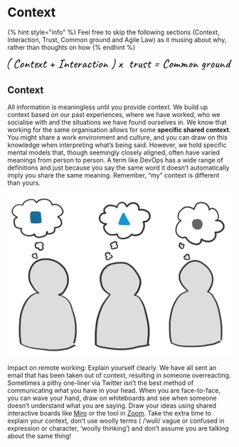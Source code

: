 # Context

{% hint style="info" %}
Feel free to skip the following sections \(Context, Interaction, Trust, Common ground and Agile Law\) as it musing about why, rather than thoughts on how
{% endhint %}

![](../.gitbook/assets/common-ground.png)

## Context

All information is meaningless until you provide context. We build up context based on our past experiences, where we have worked, who we socialise with and the situations we have found ourselves in. We know that working for the same organisation allows for some **specific shared context**. You might share a work environment and culture, and you can draw on this knowledge when interpreting what’s being said. However, we hold specific mental models that, though seemingly closely aligned, often have varied meanings from person to person. A term like DevOps has a wide range of definitions and just because you say the same word it doesn’t automatically imply you share the same meaning. Remember, “my” context is different than yours.

![Same words, different meanings ](../.gitbook/assets/different-views-01.png)

Impact on remote working: Explain yourself clearly. We have all sent an email that has been taken out of context, resulting in someone overreacting. Sometimes a pithy one-liner via Twitter isn’t the best method of communicating what you have in your head. When you are face-to-face, you can wave your hand, draw on whiteboards and see when someone doesn’t understand what you are saying. Draw your ideas using shared interactive boards like [Miro](https://miro.com/) or the tool in [Zoom](https://zoom.us). Take the extra time to explain your context, don’t use woolly terms \( /ˈwʊli/ vague or confused in expression or character, ‘woolly thinking’\) and don’t assume you are talking about the same thing!

